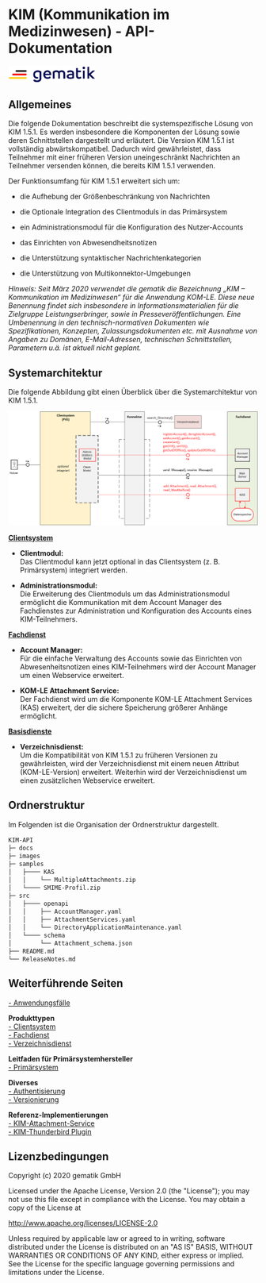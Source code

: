 # KIM (Kommunikation im Medizinwesen) - API-Dokumentation

<img src="images/gematik_logo.jpg" alt="gematik_logo" width="35%"/>

## Allgemeines

Die folgende Dokumentation beschreibt die systemspezifische Lösung von KIM 1.5.1. Es werden insbesondere die Komponenten der Lösung sowie deren Schnittstellen dargestellt und erläutert. Die Version KIM 1.5.1 ist vollständig abwärtskompatibel. Dadurch wird gewährleistet, dass Teilnehmer mit einer früheren Version uneingeschränkt Nachrichten an Teilnehmer versenden können, die bereits KIM 1.5.1 verwenden.

Der Funktionsumfang für KIM 1.5.1 erweitert sich um:

-   die Aufhebung der Größenbeschränkung von Nachrichten

-   die Optionale Integration des Clientmoduls in das Primärsystem

-   ein Administrationsmodul für die Konfiguration des Nutzer-Accounts

-   das Einrichten von Abwesendheitsnotizen

-   die Unterstützung syntaktischer Nachrichtenkategorien

-   die Unterstützung von Multikonnektor-Umgebungen

_Hinweis: Seit März 2020 verwendet die gematik die Bezeichnung „KIM – Kommunikation im Medizinwesen“ für die Anwendung KOM-LE. Diese neue Benennung findet sich insbesondere in Informationsmaterialien für die Zielgruppe Leistungserbringer, sowie in Presseveröffentlichungen. Eine Umbenennung in den technisch-normativen Dokumenten wie Spezifikationen, Konzepten, Zulassungsdokumenten etc. mit Ausnahme von Angaben zu Domänen, E-Mail-Adressen, technischen Schnittstellen, Parametern u.ä. ist aktuell nicht geplant._


## Systemarchitektur

Die folgende Abbildung gibt einen Überblick über die Systemarchitektur von KIM 1.5.1.

![kim overview](images/kim_overview.png)

[**Clientsystem**](docs/KIM_API.adoc)

-   **Clientmodul:**  
    Das Clientmodul kann jetzt optional in das Clientsystem (z. B. Primärsystem) integriert werden.

-   **Administrationsmodul:**  
    Die Erweiterung des Clientmoduls um das Administrationsmodul ermöglicht die Kommunikation mit dem Account Manager des Fachdienstes zur Administration und Konfiguration des Accounts eines KIM-Teilnehmers.

[**Fachdienst**](docs/Fachdienst.adoc)

-   **Account Manager:**  
    Für die einfache Verwaltung des Accounts sowie das Einrichten von Abwesenheitsnotizen eines KIM-Teilnehmers wird der Account Manager um einen Webservice erweitert. 

-   **KOM-LE Attachment Service:**  
    Der Fachdienst wird um die Komponente KOM-LE Attachment Services (KAS) erweitert, der die sichere Speicherung größerer Anhänge ermöglicht.

[**Basisdienste**](docs/Basisdienste.adoc)

-   **Verzeichnisdienst:**  
    Um die Kompatibilität von KIM 1.5.1 zu früheren Versionen zu gewährleisten, wird der Verzeichnisdienst mit einem neuen Attribut (KOM-LE-Version) erweitert. Weiterhin wird der Verzeichnisdienst um einen zusätzlichen Webservice erweitert. 

## Ordnerstruktur

Im Folgenden ist die Organisation der Ordnerstruktur dargestellt.

    KIM-API
    ├─ docs
    ├─ images
    ├─ samples
    │   ├──── KAS
    │   │    └── MultipleAttachments.zip
    │   └──── SMIME-Profil.zip
    ├─ src
    │   ├──── openapi
    │   │    ├── AccountManager.yaml
    │   │    ├── AttachmentServices.yaml
    │   │    └── DirectoryApplicationMaintenance.yaml
    │   └──── schema
    │        └── Attachment_schema.json
    ├── README.md
    └── ReleaseNotes.md

## Weiterführende Seiten

[- Anwendungsfälle](docs/Anwendungsfaelle.adoc)  

**Produkttypen**  
[- Clientsystem](docs/KIM_API.adoc)  
[- Fachdienst](docs/Fachdienst.adoc) <br>
[- Verzeichnisdienst](docs/Basisdienste.adoc)    

**Leitfaden für Primärsystemhersteller**  
[- Primärsystem](docs/Primaersystem.adoc)  

**Diverses**  
[- Authentisierung](docs/Authentisierung.adoc)  
[- Versionierung](docs/Versionierung.adoc)  

**Referenz-Implementierungen**  
[- KIM-Attachment-Service](https://github.com/gematik/kim-attachment-service) <br>
[- KIM-Thunderbird Plugin](https://github.com/gematik/app-thunderbird-kim-plugin)

## Lizenzbedingungen
Copyright (c) 2020 gematik GmbH

Licensed under the Apache License, Version 2.0 (the "License");
you may not use this file except in compliance with the License.
You may obtain a copy of the License at

http://www.apache.org/licenses/LICENSE-2.0

Unless required by applicable law or agreed to in writing, software
distributed under the License is distributed on an "AS IS" BASIS,
WITHOUT WARRANTIES OR CONDITIONS OF ANY KIND, either express or implied.
See the License for the specific language governing permissions and
limitations under the License. 
